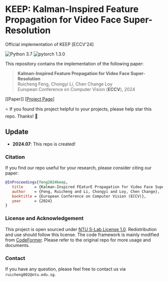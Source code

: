 # KEEP: Kalman-Inspired Feature Propagation for Video Face Super-Resolution
Official implementation of KEEP [ECCV'24]

![Python 3.7](https://img.shields.io/badge/python-3.7-green.svg?style=plastic)
![pytorch 1.3.0](https://img.shields.io/badge/pytorch-1.3.0-green.svg?style=plastic)

This repository contains the implementation of the following paper:
> **Kalman-Inspired Feature Propagation for Video Face Super-Resolution**<br>
> Ruicheng Feng, Chongyi Li, Chen Change Loy<br>
> European Conference on Computer Vision (**ECCV**), 2024<br>

[[Paper]]
[[Project Page](https://jnjaby.github.io/projects/KEEP/)]


:star: If you found this project helpful to your projects, please help star this repo. Thanks! :hugs: 


## Update
- **2024.07**: This repo is created!



### Citation

   If you find our repo useful for your research, please consider citing our paper:

   ```bibtex
@InProceedings{feng2024keep,
      title     = {Kalman-Inspired FEaturE Propagation for Video Face Super-Resolution},
      author    = {Feng, Ruicheng and Li, Chongyi and Loy, Chen Change},
      booktitle = {European Conference on Computer Vision (ECCV)},
      year      = {2024}
}
   ```


### License and Acknowledgement

This project is open sourced under [NTU S-Lab License 1.0](https://github.com/jnjaby/KEEP/blob/main/LICENSE). Redistribution and use should follow this license.
The code framework is mainly modified from [CodeFormer](https://github.com/sczhou/CodeFormer/). Please refer to the original repo for more usage and documents.


### Contact

If you have any question, please feel free to contact us via `ruicheng002@ntu.edu.sg`.
